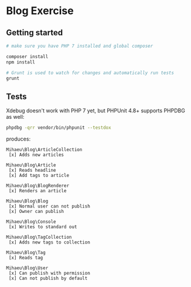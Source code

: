 # Blog Exercise

## Getting started

```bash
# make sure you have PHP 7 installed and global composer

composer install
npm install

# Grunt is used to watch for changes and automatically run tests
grunt
```

## Tests

Xdebug doesn't work with PHP 7 yet, but PHPUnit 4.8+ supports PHPDBG as well:

```bash
phpdbg -qrr vendor/bin/phpunit --testdox
```

produces:

```
Mihaeu\Blog\ArticleCollection
 [x] Adds new articles

Mihaeu\Blog\Article
 [x] Reads headline
 [x] Add tags to article

Mihaeu\Blog\BlogRenderer
 [x] Renders an article

Mihaeu\Blog\Blog
 [x] Normal user can not publish
 [x] Owner can publish

Mihaeu\Blog\Console
 [x] Writes to standard out

Mihaeu\Blog\TagCollection
 [x] Adds new tags to collection

Mihaeu\Blog\Tag
 [x] Reads tag

Mihaeu\Blog\User
 [x] Can publish with permission
 [x] Can not publish by default
```